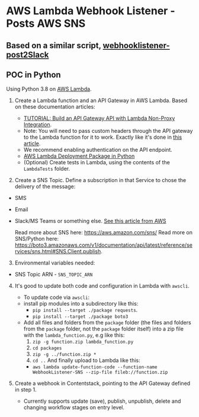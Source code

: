 # AWS Lambda Webhook Listener - Posts AWS SNS
## Based on a similar script, [webhooklistener-post2Slack](https://github.com/Contentstack-Solutions/webhooklistener-post2slack/)
## POC in Python

Using Python 3.8 on [AWS Lambda](https://aws.amazon.com/lambda/).

1. Create a Lambda function and an API Gateway in AWS Lambda. Based on these documentation articles:
   * [TUTORIAL: Build an API Gateway API with Lambda Non-Proxy Integration](https://docs.aws.amazon.com/apigateway/latest/developerguide/getting-started-lambda-non-proxy-integration.html).
   * Note: You will need to pass custom headers through the API gateway to the Lambda function for it to work. Exactly like it's done in [this article](https://aws.amazon.com/premiumsupport/knowledge-center/custom-headers-api-gateway-lambda/).
   * We recommend enabling authentication on the API endpoint.
   * [AWS Lambda Deployment Package in Python](https://docs.aws.amazon.com/lambda/latest/dg/python-package.html)
   * (Optional) Create tests in Lambda, using the contents of the `LambdaTests` folder.

2. Create a SNS Topic. Define a subscription in that Service to chose the delivery of the message:
  * SMS
  * Email
  * Slack/MS Teams or something else. [See this article from AWS](https://aws.amazon.com/premiumsupport/knowledge-center/sns-lambda-webhooks-chime-slack-teams/)


    Read more about SNS here: https://aws.amazon.com/sns/
    Read more on SNS/Python here: https://boto3.amazonaws.com/v1/documentation/api/latest/reference/services/sns.html#SNS.Client.publish.

3. Environmental variables needed:
  * SNS Topic ARN - `SNS_TOPIC_ARN`


4. It's good to update both code and configuration in Lambda with `awscli`.
   * To update code via `awscli`:
    * install pip modules into a subdirectory like this:
      * `pip install --target ./package requests`.
      * `pip install --target ./package boto3`
    * Add all files and folders from the `package` folder (the files and folders from the `package` folder, not the `package` folder itself) into a zip file with the `lambda_function.py`, e.g like this:
      1. `zip -g function.zip lambda_function.py`
      2. `cd packages`
      3. `zip -g ../function.zip *`
      4. `cd ..`
    And finally upload to Lambda like this:
      * `aws lambda update-function-code --function-name WebhookListener-SNS --zip-file fileb://function.zip`

5. Create a webhook in Contentstack, pointing to the API Gateway defined in step 1.
    * Currently supports update (save), publish, unpublish, delete and changing workflow stages on entry level.
